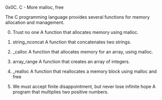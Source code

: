 0x0C. C - More malloc, free

The C programming language provides several functions for memory allocation and management.

0. Trust no one
	A function that allocates memory using malloc.
	
1. string_nconcat
	A function that concatenates two strings.
	
2. _calloc
	A function that allocates memory for an array, using malloc.
	
3. array_range
	A function that creates an array of integers.
	
4. _realloc
	A function that reallocates a memory block using malloc and free
	
5. We must accept finite disappointment, but never lose infinite hope
	A program that multiplies two positive numbers.
